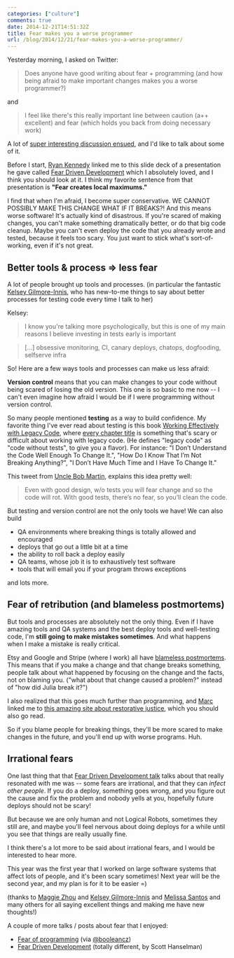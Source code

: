 ```yaml
---
categories: ["culture"]
comments: true
date: 2014-12-21T14:51:32Z
title: Fear makes you a worse programmer
url: /blog/2014/12/21/fear-makes-you-a-worse-programmer/
---
```


Yesterday morning, I asked on Twitter:

> Does anyone have good writing about fear + programming (and how being
> afraid to make important changes makes you a worse programmer?)

and

> I feel like there's this really important line between caution (a++
> excellent) and fear (which holds you back from doing necessary work)

A lot of [super interesting discussion ensued](https://twitter.com/b0rk/status/546376386672611329), and I'd
like to talk about some of it. 

Before I start, [Ryan Kennedy](https://twitter.com/rckenned) linked me
to this slide deck of a presentation he gave called 
[Fear Driven Development](https://speakerdeck.com/ryankennedy/fear-driven-development)
which I absolutely loved, and I think you should look at it. I think my
favorite sentence from that presentation is **"Fear creates local
maximums."**

I find that when I'm afraid, I become super conservative. WE CANNOT
POSSIBLY MAKE THIS CHANGE WHAT IF IT BREAKS?! And this means worse
software! It's actually kind of disastrous. If you're scared of making
changes, you can't make something dramatically better, or do that big
code cleanup. Maybe you can't even deploy the code that you already
wrote and tested, because it feels too scary. You just want to stick
what's sort-of-working, even if it's not great.

<!--more-->

## Better tools & process => less fear

A lot of people brought up tools and processes. (in particular the
fantastic [Kelsey Gilmore-Innis](https://twitter.com/kelseyinnis), who
has new-to-me things to say about better processes for testing code
every time I talk to her)

Kelsey:

> I know you're talking more psychologically, but this is one of my main
> reasons I believe investing in tests early is important

> [...] obsessive monitoring, CI, canary deploys, chatops, dogfooding,
> selfserve infra

So! Here are a few ways tools and processes can make us less afraid:

**Version control** means that you can make changes to your code without
being scared of losing the old version. This one is so basic to me now
-- I can't even imagine how afraid I would be if I were programming
without version control.

So many people mentioned **testing** as a way to build confidence. My
favorite thing I've ever read about testing is this book [Working
Effectively with Legacy
Code](http://www.amazon.ca/Working-Effectively-Legacy-Michael-Feathers/dp/0131177052),
where [every chapter
title](http://www.amazon.ca/gp/product/toc/0131177052/ref=dp_toc?ie=UTF8&n=916520)
is something that's scary or difficult about working with legacy code.
(He defines "legacy code" as "code without tests", to give you a
flavor). For instance: "I Don’t Understand the Code Well Enough To
Change It.", "How Do I Know That I’m Not Breaking Anything?", "I Don’t
Have Much Time and I Have To Change It."

This tweet from [Uncle Bob Martin](https://twitter.com/unclebobmartin/status/469536509822259200),
explains this idea pretty well:

> Even with good design, w/o tests you will fear change and so the code
> will rot.  With good tests, there’s no fear, so you’ll clean the code.

But testing and version control are not the only tools we have! We can
also build

* QA environments where breaking things is totally allowed and encouraged
* deploys that go out a little bit at a time
* the ability to roll back a deploy easily
* QA teams, whose job it is to exhaustively test software
* tools that will email you if your program throws exceptions

and lots more.

## Fear of retribution (and blameless postmortems)

But tools and processes are absolutely not the only thing. Even if I
have amazing tools and QA systems and the best deploy tools and
well-testing code, I'm **still going to make mistakes sometimes**. And
what happens when I make a mistake is really critical.

Etsy and Google and Stripe (where I work) all have [blameless postmortems](https://codeascraft.com/2012/05/22/blameless-postmortems/).
This means that if you make a change and that change breaks something,
people talk about what happened by focusing on the change and the facts,
not on blaming you. ("what about that change caused a problem?" instead
of "how did Julia break it?")

I also realized that this goes much further than programming, and
[Marc](https://twitter.com/marcprecipice) linked me to 
[this amazing site about restorative justice](http://justcultureinstitute.com/), which you should also go read.

So if you blame people for breaking things, they'll be more scared to
make changes in the future, and you'll end up with worse programs. Huh.

## Irrational fears

One last thing that that [Fear Driven Development talk](https://speakerdeck.com/ryankennedy/fear-driven-development) talks
about that really resonated with me was -- some fears are irrational,
and that they can *infect other people*. If you do a deploy, something
goes wrong, and you figure out the cause and fix the problem and nobody
yells at you, hopefully future deploys should not be scary!

But because we are only human and not Logical Robots, sometimes they
still are, and maybe you'll feel nervous about doing deploys for a while
until you see that things are really usually fine.

I think there's a lot more to be said about irrational fears, and I
would be interested to hear more.

This year was the first year that I worked on large software systems
that affect lots of people, and it's been scary sometimes! Next year
will be the second year, and my plan is for it to be easier =)

(thanks to [Maggie Zhou](https://twitter.com/zmagg) and [Kelsey Gilmore-Innis](https://twitter.com/kelseyinnis) and [Melissa Santos](https://twitter.com/ansate) and many others for all saying
excellent things and making me have new thoughts!)

A couple of more talks / posts about fear that I enjoyed:

* [Fear of programming](http://www.logiccolony.com/2010/10/16/Fear-of-Programming-Notes.html) (via [@booleancz](https://twitter.com/booleancz))
* [Fear Driven Development](http://www.hanselman.com/blog/FearDrivenDevelopmentFDD.aspx) (totally different, by Scott Hanselman)

